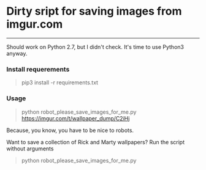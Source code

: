 # Dirty sript for saving images from imgur.com
---

Should work on Python 2.7, but I didn't check. It's time to use Python3 anyway.

### Install requerements

> pip3 install -r requirements.txt

### Usage

 > python robot_please_save_images_for_me.py https://imgur.com/t/wallpaper_dump/C2iHj

Because, you know, you have to be nice to robots.

Want to save a collection of Rick and Marty wallpapers? Run the script
without arguments

> python robot_please_save_images_for_me.py
